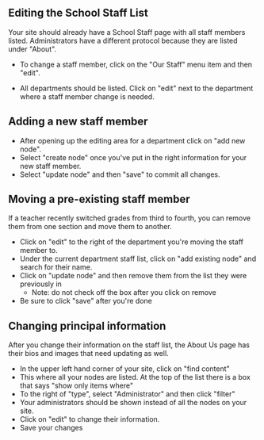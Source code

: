 ## Editing the School Staff List

Your site should already have a School Staff page with all staff members listed. Administrators have a different protocol because they are listed under "About". 
- To change a staff member, click on the "Our Staff" menu item and then "edit".

- All departments should be listed. Click on "edit" next to the department where a staff member change is needed. 

## Adding a new staff member

- After opening up the editing area for a department click on "add new node".
- Select "create node" once you've put in the right information for your new staff member. 
- Select "update node" and then "save" to commit all changes. 

## Moving a pre-existing staff member

If a teacher recently switched grades from third to fourth, you can remove them from one section and move them to another.

- Click on "edit" to the right of the department you're moving the staff member to. 
- Under the current department staff list, click on "add existing node" and search for their name. 
- Click on "update node" and then remove them from the list they were previously in
  - Note: do not check off the box after you click on remove
- Be sure to click "save" after you're done

## Changing principal information

After you change their information on the staff list, the About Us page has their bios and images that need updating as well. 
- In the upper left hand corner of your site, click on "find content"
- This where all your nodes are listed. At the top of the list there is a box that says "show only items where"
- To the right of "type", select "Administrator" and then click "filter"
- Your administrators should be shown instead of all the nodes on your site.
- Click on "edit" to change their information. 
- Save your changes 